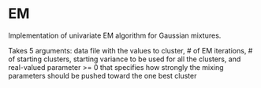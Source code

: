 # EM
Implementation of univariate EM algorithm for Gaussian mixtures.

Takes 5 arguments: data file with the values to cluster, # of EM iterations, # of starting clusters, starting variance to be used for all the clusters, and real-valued parameter >= 0 that specifies how strongly the mixing parameters should be pushed toward the one best cluster
